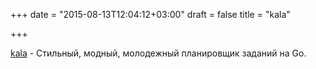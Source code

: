 +++
date = "2015-08-13T12:04:12+03:00"
draft = false
title = "kala"

+++

<p><a href="https://github.com/ajvb/kala">kala</a>&nbsp;- Стильный, модный, молодежный планировщик заданий на Go.</p>

